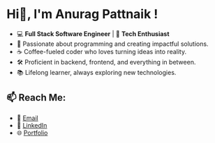 #  Hi👋, I'm Anurag Pattnaik !
- 💻 **Full Stack Software Engineer** | 🚀 **Tech Enthusiast**
- 🌟 Passionate about programming and creating impactful solutions.
- ☕ Coffee-fueled coder who loves turning ideas into reality.
- 🛠️ Proficient in backend, frontend, and everything in between.
- 📚 Lifelong learner, always exploring new technologies.

## 📫 Reach Me:
- 📧 [Email](mailto:anuragpattnaik2010@gmail.com)  
- 🔗 [LinkedIn](www.linkedin.com/in/anurag-pattnaik-39298496)  
- 🌐 [Portfolio](https://anuragpattnaik2010.wixsite.com/aboutanurag)
